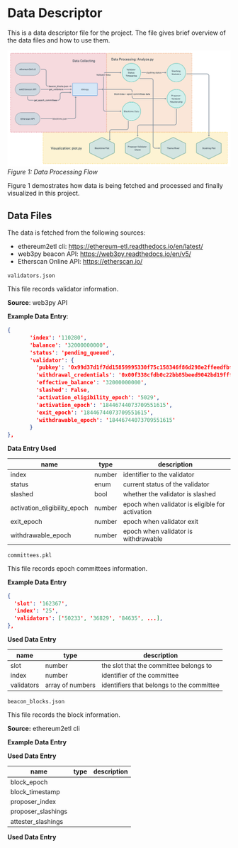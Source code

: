 # Data Descriptor

This is a data descriptor file for the project. The file gives brief overview of the data files and how to use them.

![](imgs/data-processing.png)
_Figure 1: Data Processing Flow_

Figure 1 demostrates how data is being fetched and processed and finally visualized in this project.

## Data Files

The data is fetched from the following sources:

- ethereum2etl cli: <https://ethereum-etl.readthedocs.io/en/latest/>
- web3py beacon API: <https://web3py.readthedocs.io/en/v5/>
- Etherscan Online API: <https://etherscan.io/>

`validators.json`

This file records validator information.

**Source**: web3py API

**Example Data Entry**:

```json
{
       'index': '110280',
       'balance': '32000000000',
       'status': 'pending_queued',
       'validator': {
         'pubkey': '0x99d37d1f7dd15859995330f75c158346f86d298e2ffeedfbf1b38dcf3df89a7dbd1b34815f3bcd1b2a5588592a35b783',
         'withdrawal_credentials': '0x00f338cfdb0c22bb85beed9042bd19fff58ad6421c8a833f8bc902b7cca06f5f',
         'effective_balance': '32000000000',
         'slashed': False,
         'activation_eligibility_epoch': '5029',
         'activation_epoch': '18446744073709551615',
         'exit_epoch': '18446744073709551615',
         'withdrawable_epoch': '18446744073709551615'
       }
},
```

**Data Entry Used**

| name                         | type   | description                                     |
| ---------------------------- | ------ | ----------------------------------------------- |
| index                        | number | identifier to the validator                     |
| status                       | enum   | current status of the validator                 |
| slashed                      | bool   | whether the validator is slashed                |
| activation_eligibility_epoch | number | epoch when validator is eligible for activation |
| exit_epoch                   | number | epoch when validator exit                       |
| withdrawable_epoch           | number | epoch when validator is withdrawable            |

`committees.pkl`

This file records epoch committees information.

**Example Data Entry**

```json
{
  'slot': '162367',
  'index': '25',
  'validators': ['50233', '36829', '84635', ...],
},
```

**Used Data Entry**

| name       | type             | description                               |
| ---------- | ---------------- | ----------------------------------------- |
| slot       | number           | the slot that the committee belongs to    |
| index      | number           | identifier of the committee               |
| validators | array of numbers | identifiers that belongs to the committee |

`beacon_blocks.json`

This file records the block information.

**Source:** ethereum2etl cli

**Example Data Entry**

**Used Data Entry**

| name               | type | description |
| ------------------ | ---- | ----------- |
| block_epoch        |      |             |
| block_timestamp    |      |             |
| proposer_index     |      |             |
| proposer_slashings |      |             |
| attester_slashings |      |             |

**Used Data Entry**
